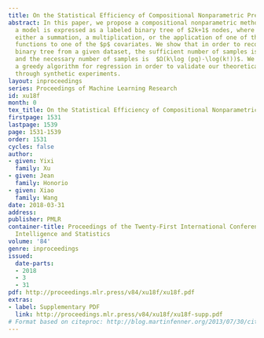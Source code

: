 ```yaml
---
title: On the Statistical Efficiency of Compositional Nonparametric Prediction
abstract: In this paper, we propose a compositional nonparametric method in which
  a model is expressed as a labeled binary tree of $2k+1$ nodes, where each node is
  either a summation, a multiplication, or the application of one of the $q$ basis
  functions to one of the $p$ covariates. We show that in order to recover a labeled
  binary tree from a given dataset, the sufficient number of samples is $O(k\log(pq)+\log(k!))$,
  and the necessary number of samples is  $Ω(k\log (pq)-\log(k!))$. We further propose
  a greedy algorithm for regression in order to validate our theoretical findings
  through synthetic experiments.
layout: inproceedings
series: Proceedings of Machine Learning Research
id: xu18f
month: 0
tex_title: On the Statistical Efficiency of Compositional Nonparametric Prediction
firstpage: 1531
lastpage: 1539
page: 1531-1539
order: 1531
cycles: false
author:
- given: Yixi
  family: Xu
- given: Jean
  family: Honorio
- given: Xiao
  family: Wang
date: 2018-03-31
address: 
publisher: PMLR
container-title: Proceedings of the Twenty-First International Conference on Artficial
  Intelligence and Statistics
volume: '84'
genre: inproceedings
issued:
  date-parts:
  - 2018
  - 3
  - 31
pdf: http://proceedings.mlr.press/v84/xu18f/xu18f.pdf
extras:
- label: Supplementary PDF
  link: http://proceedings.mlr.press/v84/xu18f/xu18f-supp.pdf
# Format based on citeproc: http://blog.martinfenner.org/2013/07/30/citeproc-yaml-for-bibliographies/
---
```

